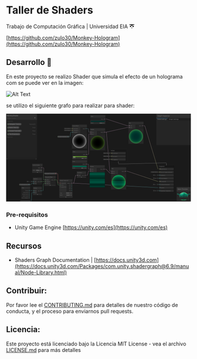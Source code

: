 # Taller de Shaders

Trabajo de Computación Gráfica | Universidad EIA ![logo eia](https://github.com/EIA-University/LogosEIA/blob/master/assets/png/logo-eia-icon.png?raw=true)

[https://github.com/zulo30/Monkey-Hologram](https://github.com/zulo30/Monkey-Hologram)


## Desarrollo :rocket:

En este proyecto se realizo Shader que simula el efecto de un holograma com se puede ver en la imagen:

![Alt Text](https://media.giphy.com/media/itnOMNvmbkiOSCQBtf/source.gif)

se utilizo el siguiente grafo para realizar para shader:

![Imagen del Grafo](/Images/ShaderGraph.png)

### Pre-requisitos

- Unity Game Engine [https://unity.com/es](https://unity.com/es)

## Recursos

- Shaders Graph Documentation | [https://docs.unity3d.com](https://docs.unity3d.com/Packages/com.unity.shadergraph@6.9/manual/Node-Library.html)

## Contribuir:

Por favor lee el [CONTRIBUTING.md]() para detalles de nuestro código de conducta, y el proceso para enviarnos pull requests.

## Licencia:

Este proyecto está licenciado bajo la Licencia MIT License - vea el archivo [LICENSE.md]() para más detalles
